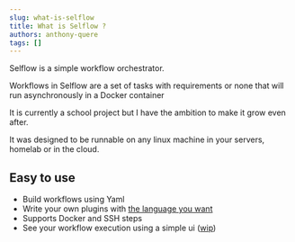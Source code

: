 ```yaml
---
slug: what-is-selflow
title: What is Selflow ?
authors: anthony-quere
tags: []
---
```


Selflow is a simple workflow orchestrator.

Workflows in Selflow are a set of tasks with requirements or none that will run asynchronously in a Docker container

It is currently a school project but I have the ambition to make it grow even after.

It was designed to be runnable on any linux machine in your servers, homelab or in the cloud.

## Easy to use

- Build workflows using Yaml
- Write your own plugins with [the language you want](https://grpc.io/docs/languages/)
- Supports Docker and SSH steps
- See your workflow execution using a simple ui ([wip](2022-01-31-state-of-selflow.md))
